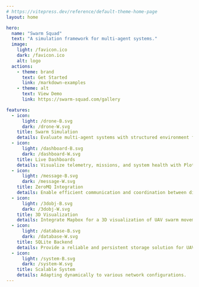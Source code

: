 ```yaml
---
# https://vitepress.dev/reference/default-theme-home-page
layout: home

hero:
  name: "Swarm Squad"
  text: "A simulation framework for multi-agent systems."
  image:
    light: /favicon.ico
    dark: /favicon.ico
    alt: logo
  actions:
    - theme: brand
      text: Get Started
      link: /markdown-examples
    - theme: alt
      text: View Demo
      link: https://swarm-squad.com/gallery

features:
  - icon: 
      light: /drone-B.svg
      dark: /drone-W.svg
    title: Swarm Simulation
    details: Evaluate multi-agent systems with structured environment for swarm behavior.
  - icon: 
      light: /dashboard-B.svg
      dark: /dashboard-W.svg
    title: Live Dashboards
    details: Visualize telemetry, missions, and system health with Plotly Dash.
  - icon:
      light: /message-B.svg
      dark: /message-W.svg
    title: ZeroMQ Integration
    details: Enable efficient communication and coordination between distributed UAVs.
  - icon:
      light: /3dobj-B.svg
      dark: /3dobj-W.svg
    title: 3D Visualization
    details: Integrate Mapbox for a 3D visualization of UAV swarm movements.
  - icon:
      light: /database-B.svg
      dark: /database-W.svg
    title: SQLite Backend
    details: Provide a reliable and persistent storage solution for UAV information.
  - icon:
      light: /system-B.svg
      dark: /system-W.svg
    title: Scalable System
    details: Adapting dynamically to various network configurations.
---
```


